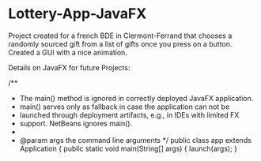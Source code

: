 # Lottery-App-JavaFX

Project created for a french BDE in Clermont-Ferrand that chooses a randomly sourced gift from a list of gifts once you press on a button. Created a GUI with a nice animation.

Details on JavaFX for future Projects:

/**
 * The main() method is ignored in correctly deployed JavaFX application.
 * main() serves only as fallback in case the application can not be
 * launched through deployment artifacts, e.g., in IDEs with limited FX
 * support. NetBeans ignores main().
 *
 * @param args the command line arguments
 */
public class app extends Application {
    public static void main(String[] args) {
        launch(args);
    }

